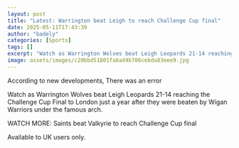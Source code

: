 ```yaml
---
layout: post
title: "Latest: Warrington beat Leigh to reach Challenge Cup final"
date: 2025-05-11T17:43:39
author: "badely"
categories: [Sports]
tags: []
excerpt: "Watch as Warrington Wolves beat Leigh Leopards 21-14 reaching the Challenge Cup Final to London just a year after they were beaten by Wigan Warriors u"
image: assets/images/c20bbd51801fa6ad4b706cebda83eee9.jpg
---
```


According to new developments, There was an error

Watch as Warrington Wolves beat Leigh Leopards 21-14 reaching the Challenge Cup Final to London just a year after they were beaten by Wigan Warriors under the famous arch.

WATCH MORE: Saints beat Valkyrie to reach Challenge Cup final

Available to UK users only.

